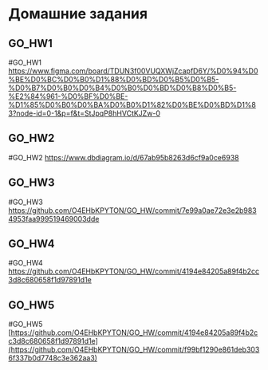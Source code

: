 # Домашние задания

## GO_HW1  
#GO_HW1
https://www.figma.com/board/TDUN3f00VUQXWjZcapfD6Y/%D0%94%D0%BE%D0%BC%D0%B0%D1%88%D0%BD%D0%B5%D0%B5-%D0%B7%D0%B0%D0%B4%D0%B0%D0%BD%D0%B8%D0%B5-%E2%84%961-%D0%BF%D0%BE-%D1%85%D0%B0%D0%BA%D0%B0%D1%82%D0%BE%D0%BD%D1%83?node-id=0-1&p=f&t=StJpqP8hHVCtKJZw-0

## GO_HW2 
#GO_HW2
https://www.dbdiagram.io/d/67ab95b8263d6cf9a0ce6938

## GO_HW3 
#GO_HW3
https://github.com/O4EHbKPYTON/GO_HW/commit/7e99a0ae72e3e2b9834953faa999519469003dde

## GO_HW4
#GO_HW4
https://github.com/O4EHbKPYTON/GO_HW/commit/4194e84205a89f4b2cc3d8c680658f1d97891d1e

## GO_HW5
#GO_HW5
[https://github.com/O4EHbKPYTON/GO_HW/commit/4194e84205a89f4b2cc3d8c680658f1d97891d1e](https://github.com/O4EHbKPYTON/GO_HW/commit/f99bf1290e861deb3036f337b0d7748c3e362aa3)

